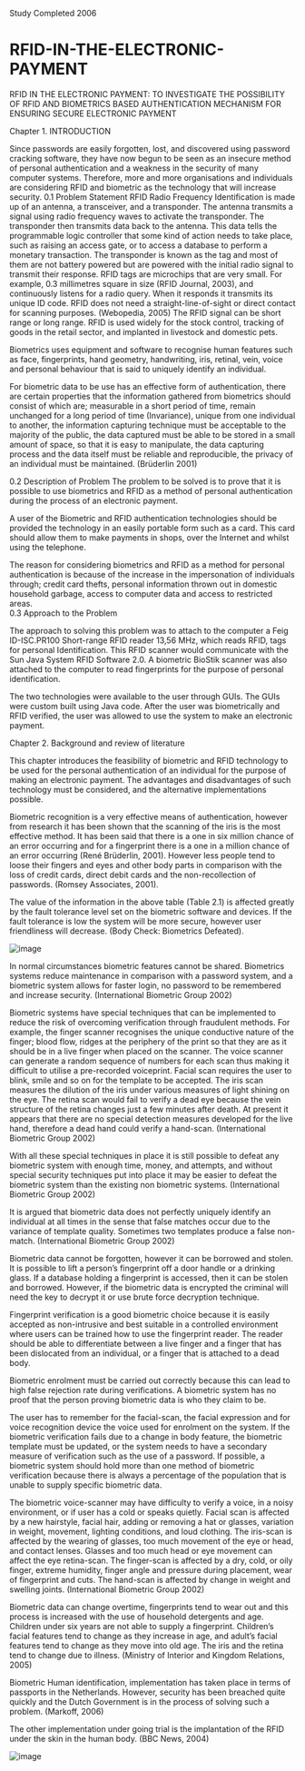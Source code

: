 Study Completed 2006

# RFID-IN-THE-ELECTRONIC-PAYMENT
RFID IN THE ELECTRONIC PAYMENT: TO INVESTIGATE  THE POSSIBILITY OF RFID AND BIOMETRICS BASED AUTHENTICATION MECHANISM FOR  ENSURING SECURE ELECTRONIC PAYMENT

Chapter 1. INTRODUCTION

Since passwords are easily forgotten, lost, and discovered using password cracking software, they have now begun to be seen as an insecure method of personal authentication and a weakness in the security of many computer systems. Therefore, more and more organisations and individuals are considering RFID and biometric as the technology that will increase security.
0.1	Problem Statement
RFID Radio Frequency Identification is made up of an antenna, a transceiver, and a transponder. The antenna transmits a signal using radio frequency waves to activate the transponder.  The transponder then transmits data back to the antenna. This data tells the programmable logic controller that some kind of action needs to take place, such as raising an access gate, or to access a database to perform a monetary transaction. The transponder is known as the tag and most of them are not battery powered but are powered with the initial radio signal to transmit their response. RFID tags are microchips that are very small. For example, 0.3 millimetres square in size (RFID Journal, 2003), and continuously listens for a radio query. When it responds it transmits its unique ID code. RFID does not need a straight-line-of-sight or direct contact for scanning purposes. (Webopedia, 2005) The RFID signal can be short range or long range. RFID is used widely for the stock control, tracking of goods in the retail sector, and implanted in livestock and domestic pets.

Biometrics uses equipment and software to recognise human features such as face, fingerprints, hand geometry, handwriting, iris, retinal, vein, voice and personal behaviour that is said to uniquely identify an individual. 

For biometric data to be use has an effective form of authentication, there are certain properties that the information gathered from biometrics should consist of which are; measurable in a short period of time, remain unchanged for a long period of time (Invariance), unique from one individual to another, the information capturing technique must be acceptable to the majority of the public, the data captured must be able to be stored in a small amount of space, so that it is easy to manipulate, the data capturing process and the data itself must be reliable and reproducible, the privacy of an individual must be maintained. (Brüderlin 2001)

0.2	Description of Problem 
The problem to be solved is to prove that it is possible to use biometrics and RFID as a method of personal authentication during the process of an electronic payment.

A user of the Biometric and RFID authentication technologies should be provided the technology in an easily portable form such as a card. This card should allow them to make payments in shops, over the Internet and whilst using the telephone.

The reason for considering biometrics and RFID as a method for personal authentication is because of the increase in the impersonation of individuals through; credit card thefts, personal information thrown out in domestic household garbage, access to computer data and access to restricted areas.  
0.3	Approach to the Problem

The approach to solving this problem was to attach to the computer a Feig ID-ISC.PR100 Short-range RFID reader 13,56 MHz, which reads RFID, tags for personal Identification. This RFID scanner would communicate with the Sun Java System RFID Software 2.0. A biometric BioStik scanner was also attached to the computer to read fingerprints for the purpose of personal identification.

The two technologies were available to the user through GUIs. The GUIs were custom built using Java code. After the user was biometrically and RFID verified, the user was allowed to use the system to make an electronic payment.

Chapter 2. Background and review of literature

This chapter introduces the feasibility of biometric and RFID technology to be used for the personal authentication of an individual for the purpose of making an electronic payment. The advantages and disadvantages of such technology must be considered, and the alternative implementations possible. 



Biometric recognition is a very effective means of authentication, however from research it has been shown that the scanning of the iris is the most effective method. It has been said that there is a one in six million chance of an error occurring and for a fingerprint there is a one in a million chance of an error occurring (René Brüderlin, 2001). However less people tend to loose their fingers and eyes and other body parts in comparison with the loss of credit cards, direct debit cards and the non-recollection of passwords. (Romsey Associates, 2001).

The value of the information in the above table (Table 2.1) is affected greatly by the fault tolerance level set on the biometric software and devices. If the fault tolerance is low the system will be more secure, however user friendliness will decrease. (Body Check: Biometrics Defeated).


![image](https://github.com/olivemckenzie2003/RFID-IN-THE-ELECTRONIC-PAYMENT/assets/115945473/877da16e-13b7-4089-a35b-2b45e4f052e1)


In normal circumstances biometric features cannot be shared. Biometrics systems reduce maintenance in comparison with a password system, and a biometric system allows for faster login, no password to be remembered and increase security. (International Biometric Group 2002)

Biometric systems have special techniques that can be implemented to reduce the risk of overcoming verification through fraudulent methods. For example, the finger scanner recognises the unique conductive nature of the finger; blood flow, ridges at the periphery of the print so that they are as it should be in a live finger when placed on the scanner. The voice scanner can generate a random sequence of numbers for each scan thus making it difficult to utilise a pre-recorded voiceprint. Facial scan requires the user to blink, smile and so on for the template to be accepted. The iris scan measures the dilution of the iris under various measures of light shining on the eye.  The retina scan would fail to verify a dead eye because the vein structure of the retina changes just a few minutes after death. At present it appears that there are no special detection measures developed for the live hand, therefore a dead hand could verify a hand-scan. (International Biometric Group 2002)

With all these special techniques in place it is still possible to defeat any biometric system with enough time, money, and attempts, and without special security techniques put into place it may be easier to defeat the biometric system than the existing non biometric systems. (International Biometric Group 2002)

It is argued that biometric data does not perfectly uniquely identify an individual at all times in the sense that false matches occur due to the variance of template quality. Sometimes two templates produce a false non-match. (International Biometric Group 2002)

Biometric data cannot be forgotten, however it can be borrowed and stolen. It is possible to lift a person’s fingerprint off a door handle or a drinking glass. If a database holding a fingerprint is accessed, then it can be stolen and borrowed. However, if the biometric data is encrypted the criminal will need the key to decrypt it or use brute force decryption technique.

Fingerprint verification is a good biometric choice because it is easily accepted as non-intrusive and best suitable in a controlled environment where users can be trained how to use the fingerprint reader. The reader should be able to differentiate between a live finger and a finger that has been dislocated from an individual, or a finger that is attached to a dead body.

Biometric enrolment must be carried out correctly because this can lead to high false rejection rate during verifications. A biometric system has no proof that the person proving biometric data is who they claim to be.

The user has to remember for the facial-scan, the facial expression and for voice recognition device the voice used for enrolment on the system. If the biometric verification fails due to a change in body feature, the biometric template must be updated, or the system needs to have a secondary measure of verification such as the use of a password. If possible, a biometric system should hold more than one method of biometric verification because there is always a percentage of the population that is unable to supply specific biometric data.

The biometric voice-scanner may have difficulty to verify a voice, in a noisy environment, or if user has a cold or speaks quietly. Facial scan is affected by a new hairstyle, facial hair, adding or removing a hat or glasses, variation in weight, movement, lighting conditions, and loud clothing. The iris-scan is affected by the wearing of glasses, too much movement of the eye or head, and contact lenses. Glasses and too much head or eye movement can affect the eye retina-scan. The finger-scan is affected by a dry, cold, or oily finger, extreme humidity, finger angle and pressure during placement, wear of fingerprint and cuts. The hand-scan is affected by change in weight and swelling joints. (International Biometric Group 2002)

Biometric data can change overtime, fingerprints tend to wear out and this process is increased with the use of household detergents and age. Children under six years are not able to supply a fingerprint. Children’s facial features tend to change as they increase in age, and adult’s facial features tend to change as they move into old age. The iris and the retina tend to change due to illness. (Ministry of Interior and Kingdom Relations, 2005)

Biometric Human identification, implementation has taken place in terms of passports in the Netherlands. However, security has been breached quite quickly and the Dutch Government is in the process of solving such a problem. (Markoff, 2006) 

The other implementation under going trial is the implantation of the RFID under the skin in the human body. (BBC News, 2004)



![image](https://github.com/olivemckenzie2003/olivemckenzie2003-RFID-IN-THE-ELECTRONIC-PAYMENT-/assets/115945473/6fd76da9-b8b6-4ce7-9179-22363b7eeb27)




